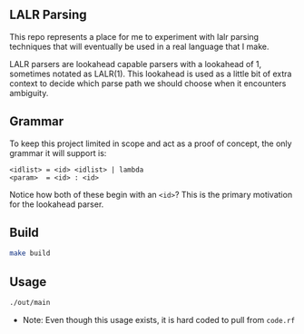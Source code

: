 LALR Parsing
---

This repo represents a place for me to experiment with lalr parsing techniques that will eventually be used in a real language that I make.

LALR parsers are lookahead capable parsers with a lookahead of 1, sometimes notated as LALR(1). This lookahead is used as a little bit of extra context to decide which parse path we should choose when it encounters ambiguity.

Grammar
---
To keep this project limited in scope and act as a proof of concept, the only grammar it will support is:
```
<idlist> = <id> <idlist> | lambda
<param>  = <id> : <id>
```

Notice how both of these begin with an `<id>`? This is the primary motivation for the lookahead parser.

Build
---
```sh
make build
```

Usage
---
```sh
./out/main
```
- Note: Even though this usage exists, it is hard coded to pull from `code.rf`
